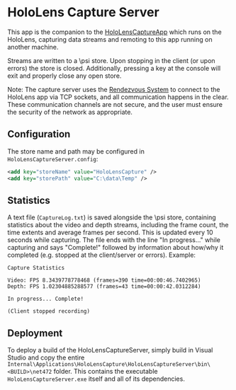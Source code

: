 ﻿# HoloLens Capture Server

This app is the companion to the [HoloLensCaptureApp](..\HoloLensCaptureApp) which runs on the HoloLens, capturing data streams and remoting to this app running on another machine.

Streams are written to a \psi store. Upon stopping in the client (or upon errors) the store is closed. Additionally, pressing a key at the console will exit and properly close any open store.

Note: The capture server uses the [Rendezvous System](https://github.com/microsoft/psi/wiki/Rendezvous-System) to connect to the HoloLens app via TCP sockets, and all communication happens in the clear. These communication channels are not secure, and the user must ensure the security of the network as appropriate.

## Configuration

The store name and path may be configured in `HoloLensCaptureServer.config`:

```xml
<add key="storeName" value="HoloLensCapture" />
<add key="storePath" value="C:\data\Temp" />
```

## Statistics

A text file (`CaptureLog.txt`) is saved alongside the \psi store, containing statistics about the video and depth streams, including the frame count, the time extents and average frames per second. This is updated every 10 seconds while capturing. The file ends with the line "In progress..." while capturing and says "Complete!" followed by information about how/why it completed (e.g. stopped at the client/server or errors). Example:

```text
Capture Statistics

Video: FPS 8.3439778778468 (frames=390 time=00:00:46.7402965)
Depth: FPS 1.02304885288577 (frames=43 time=00:00:42.0312284)

In progress... Complete!

(Client stopped recording)
```

## Deployment

To deploy a build of the HoloLensCaptureServer, simply build in Visual Studio and copy the entire `Internal\Applications\HoloLensCapture\HoloLensCaptureServer\bin\<BUILD>\net472` folder. This contains the executable `HoloLensCaptureServer.exe` itself and all of its dependencies.
